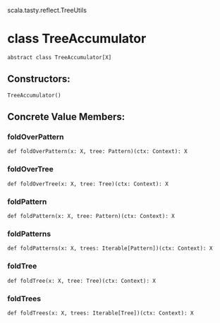 scala.tasty.reflect.TreeUtils
# class TreeAccumulator

<pre><code class="language-scala" >abstract class TreeAccumulator[X]</pre></code>
## Constructors:
<pre><code class="language-scala" >TreeAccumulator()</pre></code>

## Concrete Value Members:
### foldOverPattern
<pre><code class="language-scala" >def foldOverPattern(x: X, tree: Pattern)(ctx: Context): X</pre></code>

### foldOverTree
<pre><code class="language-scala" >def foldOverTree(x: X, tree: Tree)(ctx: Context): X</pre></code>

### foldPattern
<pre><code class="language-scala" >def foldPattern(x: X, tree: Pattern)(ctx: Context): X</pre></code>

### foldPatterns
<pre><code class="language-scala" >def foldPatterns(x: X, trees: Iterable[Pattern])(ctx: Context): X</pre></code>

### foldTree
<pre><code class="language-scala" >def foldTree(x: X, tree: Tree)(ctx: Context): X</pre></code>

### foldTrees
<pre><code class="language-scala" >def foldTrees(x: X, trees: Iterable[Tree])(ctx: Context): X</pre></code>

